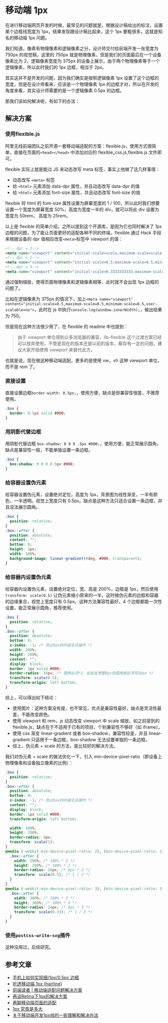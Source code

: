 # 移动端 1px

在进行移动端网页开发的时候，最常见的问题就是，根据设计稿给出的标注，设置某个边框线宽度为 1px，结果发现跟设计稿比起来，这个 1px 要粗很多，这就是知名的移动端 1px 问题。

我们知道，像素有物理像素和逻辑像素之分，设计师交付给前端开发一张宽度为 750px 的视觉稿，这里的 750px 就是物理像素，但是我们的页面最后在一个设备像素比为 2，逻辑像素宽度为 375px 的设备上展示，由于两个物理像素等于一个逻辑像素，所以此时我们的 1px 边框，相当于 2px。

其实这并不是开发的问题，因为我们确实是按照逻辑像素 1px 设置了这个边框的宽度，但是在设计师看来，应该是一个物理像素 1px 的边框才对，所以在开发的角度来看，其实设计师需要的是一个逻辑像素 0.5px 的边框。

那我们该如何解决呢，有如下的办法：

## 解决方案

### 使用flexible.js

阿里无线前端团队之前开源一套移动端适配的方案：flexible.js，使用方式很简单，直接在页面的`<head></head>` 中添加对应的 flexible_css.js,flexible.js 文件即可。

flexible 实际上就是能过 JS 来动态改写 meta 标签，事实上他做了这几样事情：

- 动态改写 `<meta>` 标签
- 给 `<html>` 元素添加 data-dpr 属性，并且动态改写 data-dpr 的值
- 给 `<html>` 元素添加 font-size 属性，并且动态改写 font-size 的值

flexible 将 html 的 font-size 属性设置为屏幕宽度的 1 / 100，所以此时我们想要设置一个宽度为屏幕宽度 50%，高度为宽度一半的 div，就可以将此 div 设置为宽度为 50rem， 高度为 25rem。

以上是 flexible 的简单介绍，之所以提到这个开源库，是因为它也同时解决了 1px 边框的问题，为了能让页面更好的适配各种不同的终端，flexible 通过 Hack 手段来根据设备的 dpr 值相应改变`<meta>`标签中 viewport 的值：

```HTML
<!-- dpr = 1-->
<meta name="viewport" content="initial-scale=scale,maximum-scale=scale,minimum-scale=scale,user-scalable=no">
<!-- dpr = 2-->
<meta name="viewport" content="initial-scale=0.5,maximum-scale=0.5,minimum-scale=0.5,user-scalable=no">
<!-- dpr = 3-->
<meta name="viewport" content="initial-scale=0.3333333333,maximum-scale=0.3333333333,minimum-scale=0.3333333333,user-scalable=no">
```

通过强制缩放，使得页面物理像素和逻辑像素相等，此时就不会出现 1px 边框的问题了。

比如在逻辑像素为 375px 的情况下，加上`<meta name="viewport" content="initial-scale=0.5,maximum-scale=0.5,minimum-scale=0.5,user-scalable=no">`，此时在 js 中执行`console.log(window.innerWidth);`，输出结果为 750。

但是现在这种方法很少用了，在 flexible 的 readme 中也提到：

> 由于 viewport 单位得到众多浏览器的兼容，lib-flexible 这个过渡方案已经可以放弃使用，不管是现在的版本还是以前的版本，都存有一定的问题。建议大家开始使用 viewport 来替代此方。

也就是说，现在做这种移动端适配，更多的是使用 vw，vh 这种 viewport 单位，而不是 rem 了。

### 直接设置

直接设置边框`border-width: 0.5px;`，使用方便，缺点是但兼容性很差，不推荐使用。

```CSS
.box {
  border: 0.5px solid #000;
}
```

### 用阴影代替边框

用阴影代替边框 `box-shadow: 0 0 0 .5px #000;`，使用方便，能正常展示圆角，缺点是兼容性一般，不能单独设置一条边框。

```CSS
.box {
  box-shadow: 0 0 0 0.5px #000;
}
```

### 给容器设置伪元素

给容器设置伪元素，设置绝对定位，高度为 1px，背景图为线性渐变，一半有颜色，一半透明。视觉上宽度只有 0.5px。缺点是这种方法只适合设置一条边框，并且没法展示圆角。

```CSS
.box {
  position: relative;
}
.box::after {
  position: absolute;
  content: "";
  bottom: 0;
  height: 1px;
  width: 100%;
  background-image: linear-gradient(0deg, #000, transparent);
}
```

### 给容器内设置伪元素

给容器内设置伪元素，设置绝对定位，宽、高是 200%，边框是 1px，然后使用`transform: scale(0.5)` 让伪元素缩小原来的一半，这时候伪元素的边框和容器的边缘重合，视觉上宽度只有 0.5px。这种方法兼容性最好，4 个边框都能一次性设置，能正常展示圆角，推荐使用。

```CSS
.box {
  position: relative;
}
.box::after {
  position: absolute;
  bottom: 0;
  z-index: -1; /* 防止box的内容无法操作 */
  width: 200%;
  height: 200%;
  content: "";
  display: block;
  border: 1px solid #000;
  border-radius: 16px; /* 圆角必须*2，如此处想要8px的圆角就必须写16px */
  transform: scale(0.5);
  transform-origin: left bottom;
}
```

综上，可以得出如下结论：

- 使用图片：这种方案没有提，也不常见，优点是兼容性最好，缺点是灵活性最差，不能改变颜色。
- 使用 viewport 和 rem，js 动态改变 viewport 中 scale 缩放，如之前提到的 flexible.js，缺点在于不适用于已有的项目，个别兼容性不够好（如 iframe）。
- 使用 css 渐变 linear-gradient 或者 box-shadow，兼容性较差，并且 linear-gradient 只适用于一条边框，box-shadow 无法设置单独的一条边框。
- 综上，伪元素 + scale 的方法，是比较好的解决方法。

我们对伪元素 + scale 的做法优化一下，引入 min-device-pixel-ratio（即设备上物理像素和设备独立像素的比例）：

```CSS
.box {
  position: relative;
}
.box::after {
  position: absolute;
  bottom: 0;
  z-index: -1; /* 防止box的内容无法操作 */
  content: "";
  display: block;
  border: 1px solid #000;
  transform-origin: left bottom;

  width: 100%;
  height: 100%;
  border-radius: 8px;
  transform: scale(1);
}
@media (-webkit-min-device-pixel-ratio: 2), (min-device-pixel-ratio: 2) {
  .box::after {
    width: 200%; /* 100% * 2 */
    height: 200%; /* 100% * 2 */
    border-radius: 16px; /* 8px * 2 */
    transform: scale(0.5); /* 1 / 2 */
  }
}
@media (-webkit-min-device-pixel-ratio: 3), (min-device-pixel-ratio: 3) {
  .box::after {
    width: 300%; /* 100% * 3 */
    height: 300%; /* 100% * 3 */
    border-radius: 24px; /* 8px * 3 */
    transform: scale(0.33); /* 1 / 3 */
  }
}
```

### 使用`postcss-write-svg`插件

这种没用过，后续研究。



## 参考文章

- [手机上如何实现细/1px/0.5px 边框](https://zhuanlan.zhihu.com/p/340711204)
- [吃透移动端 1px (hairline)](https://zhuanlan.zhihu.com/p/268419107)
- [前端读者 | 移动端适配问题解决方案](https://www.cnblogs.com/chenrf/p/9892751.html)
- [再谈Retina下1px的解决方案](https://www.lisa33xiaoq.net/515.html)
- [再聊移动端页面的适配](https://blog.csdn.net/qq_21729177/article/details/79466951)
- [1px 究竟是多大](https://www.cnblogs.com/kidney/p/6692312.html)
- [关于移动端开发1px线的一些理解和解决办法](https://zhuanlan.zhihu.com/p/73261198)
